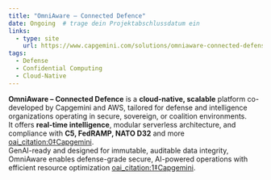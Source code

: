 ```yaml
---
title: "OmniAware – Connected Defence"
date: Ongoing  # trage dein Projektabschlussdatum ein
links:
  - type: site
    url: https://www.capgemini.com/solutions/omniaware-connected-defense/
tags:
  - Defense
  - Confidential Computing
  - Cloud-Native
---
```


**OmniAware – Connected Defence** is a **cloud-native, scalable** platform co-developed by Capgemini and AWS, tailored for defense and intelligence organizations operating in secure, sovereign, or coalition environments.  
It offers **real-time intelligence**, modular serverless architecture, and compliance with **C5, FedRAMP, NATO D32** and more  [oai_citation:0‡Capgemini](https://www.capgemini.com/solutions/omniaware-connected-defense/).  
GenAI-ready and designed for immutable, auditable data integrity, OmniAware enables defense-grade secure, AI-powered operations with efficient resource optimization  [oai_citation:1‡Capgemini](https://www.capgemini.com/solutions/omniaware-connected-defense/).